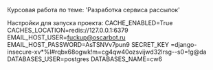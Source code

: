 Курсовая работа по теме: 'Разработка сервиса рассылок'

Настройки для запуска проекта:
CACHE_ENABLED=True
CACHES_LOCATION=redis://127.0.0.1:6379
EMAIL_HOST_USER=fuckup@oscarbot.ru
EMAIL_HOST_PASSWORD=AsTSNVv7pun9
SECRET_KEY =django-insecure-xv*%l#rqbx68ogwk!m=cg4qw40ozsvijwd32lrsg--s0=!g@da
DATABASES_USER=postgres
DATABASES_NAME=cw6
